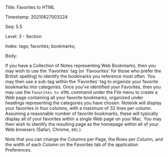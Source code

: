 Title:  Favorites to HTML

Timestamp: 20210627003224

Seq:    5.5

Level:  3 - Section

Index:  tags; favorites; bookmarks; 

Body: 

If you have a Collection of Notes representing Web Bookmarks, then you may wish to use the 'Favorites' tag (or 'Favourites' for those who prefer the British spelling) to identify the bookmarks you reference most often. You may then use a sub-tag within the 'Favorites' tag to organize your favorite bookmarks into categories. Once you've identified your Favorites, then you may use the `Favorites to HTML` command under the File menu to create a Web page containing all your favorite bookmarks, organized under headings representing the categories you have chosen. Notenik will display your favorites in four columns, with a maximum of 32 lines per column. Assuming a reasonable number of favorite bookmarks, these will typically display all of your favorites within a single Web page on your Mac. You may then wish to identify the resulting page as the homepage within all of your Web browsers (Safari, Chrome, etc.). 

Note that you can change the Columns per Page, the Rows per Column, and the width of each Column on the Favorites tab of the application Preferences.
